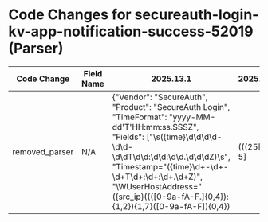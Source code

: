 # Code Changes for secureauth-login-kv-app-notification-success-52019 (Parser)

| Code Change | Field Name | 2025.13.1 | 2025.14.1 |
|-------------|------------|-----------|------------|
| removed_parser | N/A | {"Vendor": "SecureAuth", "Product": "SecureAuth Login", "TimeFormat": "yyyy-MM-dd'T'HH:mm:ss.SSSZ", "Fields": ["\s({time}\d\d\d\d-\d\d-\d\dT\d\d:\d\d:\d\d\.\d\d\dZ)\s", "Timestamp=\"({time}\d+-\d+-\d+T\d+:\d+:\d+.\d+Z)", "\WUserHostAddress=\"({src_ip}((([0-9a-fA-F.]{0,4}):{1,2}){1,7}([0-9a-fA-F]){0,4})|(((25[0-5]|(2[0-4]|1\d|[0-9]|)\d)\.?\b){4}))(:({src_port}\d+))?", "\WRealm=\"({realm}[^\"]+)", "\WAppliance=\"({host}({dest_host}[\w\-.]+))", "\WHostName=\"({host}[\w\-.]+)\"", "\WUserID=\"(({email_address}[^@\"]+@[^\.\"]+\.[^\"]+)|({user}[\w\.\-\!\#\^\~]{1,40}\$?))\"", "\WPriority=\"({priority}\d+)", "\WEventID=\"({event_code}\d+)", "UserAgent=\"(?:-|Mozilla\/.+({os}iOS|Android|BlackBerry|Windows Phone|BeOS|(?:X|x)11|(?:W|w)indows|(?:L|l)inux|(?:M|m)acintosh|(?:D|d)arwin).+?({browser}Chrome|Safari|Opera|(?:F|f)irefox|MSIE|Trident))", "UserAgent=\"({user_agent}[^\"]+)\"", "\WEventID=\"[^\]]*?\]\s({additional_info}[^\"]+)\s*\"*$", "Message=\"\s*({additional_info}[^\"]+)\s*\"", "\WCategory=\"({category}[^\"]+)\""], "Name": "secureauth-login-kv-app-notification-success-52019", "ParserVersion": "v1.0.0", "Conditions": ["EventID=\"52019\"", "ApplianceID=", "Realm=", "RequestID=\"", "UserHostAddress="]} | N/A |